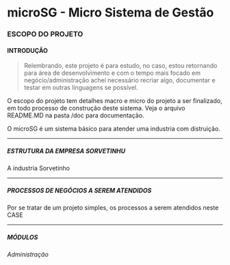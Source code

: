 # microSG - Micro Sistema de Gestão

### ESCOPO DO PROJETO

#### INTRODUÇÃO

> Relembrando, este projeto é para estudo, no caso, estou retornando para área de desenvolvimento e com o tempo mais focado em negócio/administração achei necessário recriar algo, documentar e testar em outras linguagens se possível.

O escopo do projeto tem detalhes macro e micro do projeto a ser finalizado, em todo processo de construção deste sistema. Veja o arquivo README.MD na pasta /doc para documentação.

O microSG é um sistema básico para atender uma industria com distruição.

- - -

##### ESTRUTURA DA EMPRESA SORVETINHU

A industria Sorvetinho  

- - -

##### PROCESSOS DE NEGÓCIOS A SEREM ATENDIDOS

Por se tratar de um projeto simples, os processos a serem atendidos neste CASE 

- - -

##### MÓDULOS

*Administração*

